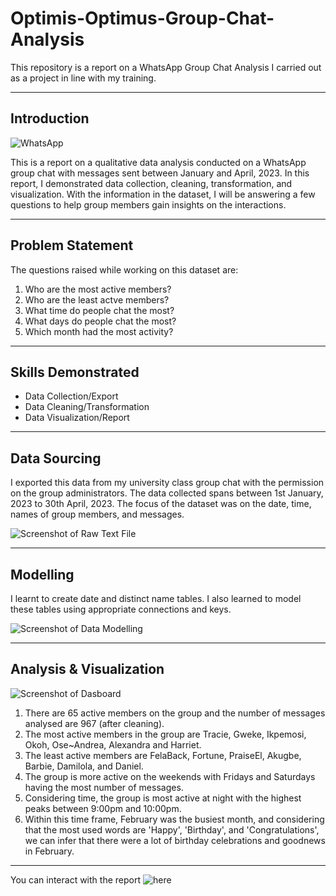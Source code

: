 # Optimis-Optimus-Group-Chat-Analysis
This repository is a report on a WhatsApp Group Chat Analysis I carried out as a project in line with my training.

---
## Introduction
![WhatsApp](https://images.pexels.com/photos/46924/pexels-photo-46924.jpeg?auto=compress&cs=tinysrgb&w=600)

This is a report on a qualitative data analysis conducted on a WhatsApp group chat with messages sent between January and April, 2023. In this report, I demonstrated data collection, cleaning, transformation, and visualization. With the information in the dataset, I will be answering a few questions to help group members gain insights on the interactions.

---
## Problem Statement 
The questions raised while working on this dataset are:
1. Who are the most active members?
2. Who are the least actve members?
3. What time do people chat the most?
4. What days do people chat the most?
5. Which month had the most activity?

---
## Skills Demonstrated
* Data Collection/Export
* Data Cleaning/Transformation
* Data Visualization/Report

---
## Data Sourcing
I exported this data from my university class group chat with the permission on the group administrators. The data collected spans between 1st January, 2023 to 30th April, 2023. The focus of the dataset was on the date, time, names of group members, and messages.

![Screenshot of Raw Text File](https://github.com/OseAndrea/Optimis-Optimus-Group-Chat-Analysis/assets/130297747/cce0527b-a191-40a5-a666-f0f5eb7bd26b)

---
## Modelling
I learnt to create date and distinct name tables. I also learned to model these tables using appropriate connections and keys.

![Screenshot of Data Modelling](https://github.com/OseAndrea/Optimis-Optimus-Group-Chat-Analysis/assets/130297747/30b348de-63ae-4d3b-b734-e444cf50accc)

---
## Analysis & Visualization

![Screenshot of Dasboard](https://github.com/OseAndrea/Optimis-Optimus-Group-Chat-Analysis/assets/130297747/d36d8530-e32e-4f7f-83f3-1dfd04cd5de7)

1. There are 65 active members on the group and the number of messages analysed are 967 (after cleaning).
2. The most active members in the group are Tracie, Gweke, Ikpemosi, Okoh, Ose~Andrea, Alexandra and Harriet.
3. The least active members are FelaBack, Fortune, PraiseEl, Akugbe, Barbie, Damilola, and Daniel.
4. The group is more active on the weekends with Fridays and Saturdays having the most number of messages.
5. Considering time, the group is most active at night with the highest peaks between 9:00pm and 10:00pm.
6. Within this time frame, February was the busiest month, and considering that the most used words are 'Happy', 'Birthday', and 'Congratulations', we can infer that there were a lot of birthday celebrations and goodnews in February.
---
You can interact with the report ![here](https://app.powerbi.com/groups/me/reports/b22735c4-ac8d-434f-a95b-5bbad2449d8a?experience=power-bi)
